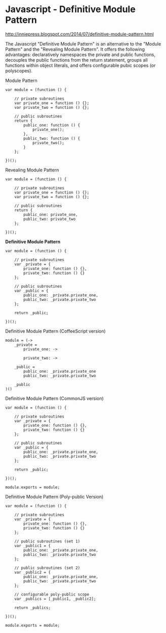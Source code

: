 Javascript - Definitive Module Pattern
==========================

http://inniepress.blogspot.com/2014/07/definitive-module-pattern.html

The Javascript "Definitive Module Pattern" is an alternative to the "Module Pattern" and the "Revealing Module Pattern". It offers the following advantages: declaratively namespaces the private and public functions, decouples the public functions from the return statement, groups all functions within object literals, and offers configurable pubic scopes (or polyscopes).

Module Pattern

    var module = (function () {

        // private subroutines
        var private_one = function () {};
        var private_two = function () {};

        // public subroutines
        return {
            public_one: function () {
                private_one();
            },
            public_two: function () {
                private_two();
            }
        };

    })();

Revealing Module Pattern

    var module = (function () {

        // private subroutines
        var private_one = function () {};
        var private_two = function () {};

        // public subroutines
        return {
            public_one: private_one,
            public_two: private_two
        };

    })();

**Definitive Module Pattern**

    var module = (function () {

        // private subroutines
        var _private = {
            private_one: function () {},
            private_two: function () {}
        };

        // public subroutines
        var _public = {
            public_one: _private.private_one,
            public_two: _private.private_two
        };

        return _public;

    })();

Definitive Module Pattern (CoffeeScript version)

    module = (->
        _private =
            private_one: ->
            
            private_two: ->
            
        _public =
            public_one: _private.private_one
            public_two: _private.private_two
        
        _public
    )()

Definitive Module Pattern (CommonJS version)

    var module = (function () {

        // private subroutines
        var _private = {
            private_one: function () {},
            private_two: function () {}
        };

        // public subroutines
        var _public = {
            public_one: _private.private_one,
            public_two: _private.private_two
        };

        return _public;

    })();

    module.exports = module;


Definitive Module Pattern (Poly-public Version)

    var module = (function () {

        // private subroutines
        var _private = {
            private_one: function () {},
            private_two: function () {}
        };

        // public subroutines (set 1)
        var _public1 = {
            public_one: _private.private_one,
            public_two: _private.private_two
        };

        // public subroutines (set 2)
        var _public2 = {
            public_one: _private.private_one,
            public_two: _private.private_two
        };

        // configurable poly-public scope
        var _publics = [_public1, _public2];

        return _publics;

    })();

    module.exports = module;
